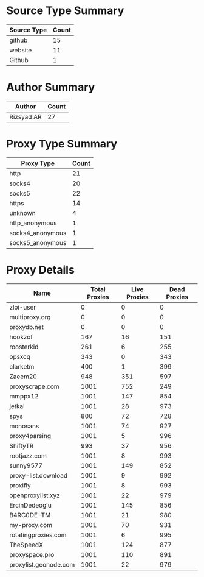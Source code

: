 # Source Type Summary

| Source Type | Count |
|-------------|-------|
| github | 15 |
| website | 11 |
| Github | 1 |


# Author Summary

| Author | Count |
|--------|-------|
| Rizsyad AR | 27 |


# Proxy Type Summary

| Proxy Type | Count |
|------------|-------|
| http | 21 |
| socks4 | 20 |
| socks5 | 22 |
| https | 14 |
| unknown | 4 |
| http_anonymous | 1 |
| socks4_anonymous | 1 |
| socks5_anonymous | 1 |


# Proxy Details

| Name | Total Proxies | Live Proxies | Dead Proxies |
|------|---------------|--------------|---------------|
| zloi-user | 0 | 0 | 0 |
| multiproxy.org | 0 | 0 | 0 |
| proxydb.net | 0 | 0 | 0 |
| hookzof | 167 | 16 | 151 |
| roosterkid | 261 | 6 | 255 |
| opsxcq | 343 | 0 | 343 |
| clarketm | 400 | 1 | 399 |
| Zaeem20 | 948 | 351 | 597 |
| proxyscrape.com | 1001 | 752 | 249 |
| mmppx12 | 1001 | 147 | 854 |
| jetkai | 1001 | 28 | 973 |
| spys | 800 | 72 | 728 |
| monosans | 1001 | 74 | 927 |
| proxy4parsing | 1001 | 5 | 996 |
| ShiftyTR | 993 | 37 | 956 |
| rootjazz.com | 1001 | 8 | 993 |
| sunny9577 | 1001 | 149 | 852 |
| proxy-list.download | 1001 | 9 | 992 |
| proxifly | 1001 | 8 | 993 |
| openproxylist.xyz | 1001 | 22 | 979 |
| ErcinDedeoglu | 1001 | 145 | 856 |
| B4RC0DE-TM | 1001 | 21 | 980 |
| my-proxy.com | 1001 | 70 | 931 |
| rotatingproxies.com | 1001 | 6 | 995 |
| TheSpeedX | 1001 | 124 | 877 |
| proxyspace.pro | 1001 | 110 | 891 |
| proxylist.geonode.com | 1001 | 22 | 979 |
